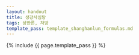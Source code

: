 ```yaml
---
layout: handout
title: 생강사심탕
tags: 상한론, 처방
template_pass: template_shanghanlun_formulas.md
---
```



{% include {{ page.template_pass }} %}